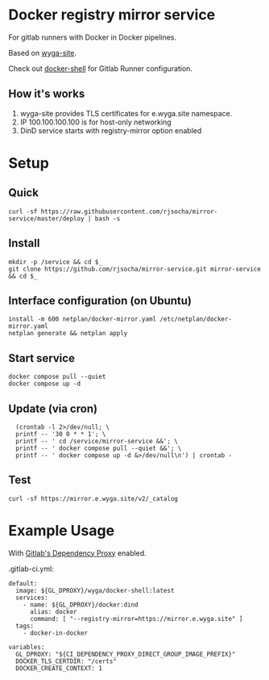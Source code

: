 # Docker registry mirror service

For gitlab runners with Docker in Docker pipelines.

Based on [wyga-site](https://github.com/rjsocha/wyga-site).

Check out [docker-shell](https://github.com/rjsocha/wyga-docker-shell) for Gitlab Runner configuration.

## How it's works

 1. wyga-site provides TLS certificates for e.wyga.site namespace.
 2. IP 100.100.100.100 is for host-only networking
 3. DinD service starts with registry-mirror option enabled

# Setup

## Quick
```
curl -sf https://raw.githubusercontent.com/rjsocha/mirror-service/master/deploy | bash -s
```
## Install
```
mkdir -p /service && cd $_
git clone https://github.com/rjsocha/mirror-service.git mirror-service && cd $_
```
## Interface configuration (on Ubuntu)
```
install -m 600 netplan/docker-mirror.yaml /etc/netplan/docker-mirror.yaml
netplan generate && netplan apply
```
## Start service
```
docker compose pull --quiet
docker compose up -d
```
## Update (via cron)
```
  (crontab -l 2>/dev/null; \
  printf -- '30 0 * * 1'; \
  printf -- ' cd /service/mirror-service &&'; \
  printf -- ' docker compose pull --quiet &&'; \
  printf -- ' docker compose up -d &>/dev/null\n') | crontab -
```
## Test
```
curl -sf https://mirror.e.wyga.site/v2/_catalog
```
# Example Usage

With [Gitlab's Dependency Proxy](https://docs.gitlab.com/ee/user/packages/dependency_proxy/) enabled.

.gitlab-ci.yml:
```
default:
  image: ${GL_DPROXY}/wyga/docker-shell:latest
  services:
    - name: ${GL_DPROXY}/docker:dind
      alias: docker
      command: [ "--registry-mirror=https://mirror.e.wyga.site" ]
  tags:
    - docker-in-docker

variables:
  GL_DPROXY: "${CI_DEPENDENCY_PROXY_DIRECT_GROUP_IMAGE_PREFIX}"
  DOCKER_TLS_CERTDIR: "/certs"
  DOCKER_CREATE_CONTEXT: 1
```
